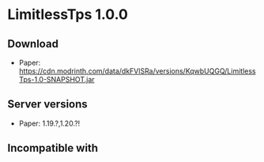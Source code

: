 # LimitlessTps 1.0.0

## Download
- Paper: https://cdn.modrinth.com/data/dkFVlSRa/versions/KqwbUQGQ/LimitlessTps-1.0-SNAPSHOT.jar

## Server versions
- Paper: 1.19.?,1.20.?!

## Incompatible with
